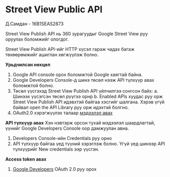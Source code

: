 # Street View Public API 
Д.Самдан - 16B1SEAS2873

Street View Publish API нь 360 зурагуудыг Google Street View руу оруулах боломжийг ологдог.

Street View Publish API-ийг HTTP хүсэл гараж чадах багаж төхөөрөмжийг ашиглан хөгжүүлэж болно.

**Урьдчилсан нөхцөл**
1. Google API console орох боломжтой Google хаягтай байна.
2. Google Developers Console-д шинэ төсөл нээж API түлхүүр авах боломжтой болно.
3. Төсөл үүсгэхэд Street View Publish API үйлчилгээ сонгсон байх:
   a. Шинээх үүсэгсэн төсөл рүүгээ орнр
   b. Enabled APIs хуудас руу орж Street View Publish API идэвхтэй байгаа хэсгийг шалгана. Хэрэв үгүй байвал open the API Library руу орж идэхтэй болгно.
4. OAuth2.0 хэрэгжүүлэх талаар [мэдээлэл авах](https://developers.google.com/streetview/publish/authorizing)

**API түлхүүр авах**
Хэн нэвтэрж орсон тухай мэдээлэл шаардлагтай, үүнийг Google Developers Console оор дамжуулан авна.
1. Developers Console-ийн Credentials руу орно
2. API түлхүүр байгаа үед түүний хэрэглэж болно. Үгүй үед шинээр API түлхүүрийг New credentials ээр үүсгэн.

**Access token авах**
1.  [Google Developers](https://developers.google.com/oauthplayground/) OAuth 2.0 руу орох